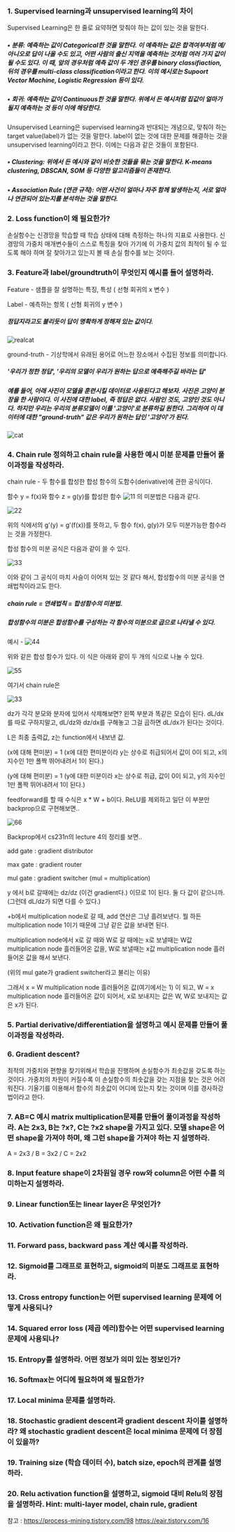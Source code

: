 ### 1.	Supervised learning과 unsupervised learning의 차이

Supervised Learning은 한 줄로 요약하면 맞춰야 하는 값이 있는 것을 말한다.

##### •	분류: 예측하는 값이 Categorical한 것을 말한다. 이 예측하는 값은 합격여부처럼 예/아니오로 답이 나올 수도 있고, 어떤 사람의 출신 지역을 예측하는 것처럼 여러 가지 값이 될 수도 있다. 이 때, 앞의 경우처럼 예측 값이 두 개인 경우를 binary classifiaction, 뒤의 경우를 multi-class classification이라고 한다. 이의 예시로는 Supoort Vector Machine, Logistic Regression 등이 있다.

##### •	회귀: 예측하는 값이 Continuous한 것을 말한다. 위에서 든 예시처럼 집값이 얼마가 될지 예측하는 것 등이 이에 해당한다.

Unsupervised Learning은 supervised learning과 반대되는 개념으로, 맞춰야 하는 target value(label)가 없는 것을 말한다. label이 없는 것에 대한 문제를 해결하는 것을 unsupervised learning이라고 한다. 이에는 다음과 같은 것들이 포함된다.

##### •	Clustering: 위에서 든 예시와 같이 비슷한 것들을 묶는 것을 말한다. K-means clustering, DBSCAN, SOM 등 다양한 알고리즘들이 존재한다.

##### •	Association Rule (연관 규칙): 어떤 사건이 얼마나 자주 함께 발생하는지, 서로 얼마나 연관되어 있는지를 분석하는 것을 말한다. 

### 2.	Loss function이 왜 필요한가?

손실함수는 신경망을 학습할 때 학습 상태에 대해 측정하는 하나의 지표로 사용한다. 신경망의 가중치 매개변수들이 스스로 특징을 찾아 가기에 이 가중치 값의 최적이 될 수 있도록 해야 하며 잘 찾아가고 있는지 볼 때 손실 함수를 보는 것이다.

### 3.	Feature과 label/groundtruth이 무엇인지 예시를 들어 설명하라.

Feature - 샘플을 잘 설명하는 특징, 특성 ( 선형 회귀의 x 변수 )

Label - 예측하는 항목 ( 선형 회귀의 y 변수 )

##### 정답지라고도 불리듯이 답이 명확하게 정해져 있는 값이다.

![realcat](https://user-images.githubusercontent.com/71807924/126958531-9abae963-3253-46f9-a7d0-137aa7a87c56.jpg)

ground-truth - 기상학에서 유래된 용어로 어느한 장소에서 수집된 정보를 의미합니다.

#####  '우리가 정한 정답', '우리의 모델이 우리가 원하는 답으로 예측해주길 바라는 답'

##### 예를 들어, 아래 사진이 모델을 훈련시킬 데이터로 사용된다고 해보자. 사진은 고양이 분장을 한 사람이다. 이 사진에 대한 label, 즉 정답은 없다. 사람인 것도, 고양인 것도 아니다. 하지만 우리는 우리의 분류모델이 이를 '고양이'로 분류하길 원한다. 그리하여 이 데이터에 대한 "ground-truth" 값은 우리가 원하는 답인 '고양이'가 된다.

![cat](https://user-images.githubusercontent.com/71807924/126957802-adf2a42b-78a3-4aa7-8131-7b962eef0d60.PNG)

### 4.	Chain rule 정의하고 chain rule을 사용한 예시 미분 문제를 만들어 풀이과정을 작성하라.

chain rule - 두 함수를 합성한 합성 함수의 도함수(derivative)에 관한 공식이다.

함수 y = f(x)와 함수 z = g(y)를 합성한 함수 ![11](https://user-images.githubusercontent.com/71807924/126959406-1ac1074b-eb21-4b2e-97c7-c1f684478737.PNG) 의 미분법은 다음과 같다.

![22](https://user-images.githubusercontent.com/71807924/126959468-743d388f-1fbb-4fa8-a55e-fe90c31abfbd.PNG)

위의 식에서의 g'(y) = g'(f(x))를 뜻하고, 두 함수 f(x), g(y)가 모두 미분가능한 함수라는 것을 가정한다. 

합성 함수의 미분 공식은 다음과 같이 쓸 수 있다.

![33](https://user-images.githubusercontent.com/71807924/126959542-98a7e644-1301-4940-9b2c-e79255677248.PNG)

이와 같이 그 공식이 마치 사슬이 이어져 있는 것 같다 해서, 합성함수의 미분 공식을 연쇄법칙이라고도 한다.

##### chain rule = 연쇄법칙 = 합성함수의 미분법. 

##### 합성함수의 미분은 합성함수를 구성하는 각 함수의 미분으로 곱으로 나타낼 수 있다.

예시 - ![44](https://user-images.githubusercontent.com/71807924/126959786-9c789b85-b387-477f-a13b-5ad1c3f29061.PNG)

위와 같은 합성 함수가 있다. 이 식은 아래와 같이 두 개의 식으로 나눌 수 있다.

![55](https://user-images.githubusercontent.com/71807924/126959991-9459f5f6-5e98-4701-a331-08061878046d.PNG)

여기서 chain rule은

![33](https://user-images.githubusercontent.com/71807924/126960300-71525e94-6bed-4cd6-8ffd-3648f3bd5e1b.PNG)

dz가 각각 분모와 분자에 있어서 삭제해보면? 왼쪽 부분과 똑같은 모습이 된다. dL/dx를 따로 구하지말고, dL/dz와 dz/dx를 구해놓고 그걸 곱하면 dL/dx가 된다는 것이다.

L은 최종 출력값, z는 function에서 내보낸 값.

(x에 대해 편미분) = 1 (x에 대한 편미분이라 y는 상수로 취급되어서 값이 0이 되고, x의 지수인 1만 폴짝 뛰어내려서 1이 된다.)

(y에 대해 편미분) = 1 (y에 대한 미분이라 x는 상수로 취급, 값이 0이 되고, y의 지수인 1만 폴짝 뛰어내려서 1이 된다.)

feedforward를 할 때 수식은 x * W + b이다. ReLU를 제외하고 일단 이 부분만 backprop으로 구현해보면..

![66](https://user-images.githubusercontent.com/71807924/126960565-7091bfb3-6ea1-471d-b2c7-04ad362a1ee5.PNG)

Backprop에서 cs231n의 lecture 4의 정리를 보면..

add gate : gradient distributor 

max gate : gradient router

mul gate : gradient switcher (mul = multiplication)

y 에서 b로 갈때에는 dz/dz (이건 gradient다.) 이므로 1이 된다. 둘 다 값이 같으니까.  (그런데 dL/dz가 되면 다를 수 있다.)

+b에서 multiplication node로 갈 때, add 연산은 그냥 흘려보낸다. 뭘 하든 multiplication node 1이기 때문에 그냥 같은 값을 보내면 된다. 

multiplication node에서 x로 갈 때와 W로 갈 때에는 x로 보낼때는 W값 multiplication node 흘러들어온 값을, W로 보낼때는 x값 multiplication node 흘러들어온 값을 해서 보낸다. 

(위의 mul gate가 gradient switcher라고 불리는 이유)

그래서 x = W multiplication node 흘러들어온 값(여기에서는 1) 이 되고, W = x multiplication node 흘러들어온 값이 되어서, x로 보내지는 값은 W, W로 보내지는 값은 x가 된다. 

### 5.	Partial derivative/differentiation을 설명하고 예시 문제를 만들어 풀이과정을 작성하라.

### 6.	Gradient descent?

최적의 가중치와 편향을 찾기위해서 학습을 진행하며 손실함수가 최솟값을 갖도록 하는 것이다. 가중치의 차원이 커질수록 이 손실함수의 최솟값을 갖는 지점을 찾는 것은 어려워진다. 기울기를 이용해서 함수의 최솟값이 어디에 있는지 찾는 것이며 이를 경사하강법이라고 한다.

### 7.	AB=C 예시 matrix multiplication문제를 만들어 풀이과정을 작성하라. A는 2x3, B는 ?x?, C는 ?x2 shape을 가지고 있다. 모델 shape은 어떤 shape을 가져야 하며, 왜 그런 shape을 가져야 하는 지 설명하라.

A = 2x3 / B = 3x2 / C = 2x2

### 8.	Input feature shape이 2차원일 경우 row와 column은 어떤 수를 의미하는지 설명하라.

### 9.	Linear function또는 linear layer은 무엇인가?   

### 10.	Activation function은 왜 필요한가?

### 11.	Forward pass, backward pass 계산 예시를 작성하라.

### 12.	Sigmoid를 그래프로 표현하고, sigmoid의 미분도 그래프로 표현하라. 

### 13.	Cross entropy function는 어떤 supervised learning 문제에 어떻게 사용되나?

### 14.	Squared error loss (제곱 에러)함수는 어떤 supervised learning문제에 사용되나?

### 15.	Entropy를 설명하라. 어떤 정보가 의미 있는 정보인가?

### 16.	Softmax는 어디에 필요하며 왜 필요한가?

### 17.	Local minima 문제를 설명하라.

### 18.	Stochastic gradient descent과 gradient descent 차이를 설명하라? 왜 stochastic gradient descent은 local minima 문제에 더 장점이 있을까?

### 19.	Training size (학습 데이터 수), batch size, epoch의 관계를 설명하라.

### 20. Relu activation function을 설명하고, sigmoid 대비 Relu의 장점을 설명하라. Hint: multi-layer model, chain rule, gradient 

참고 : https://process-mining.tistory.com/98
       https://eair.tistory.com/16
